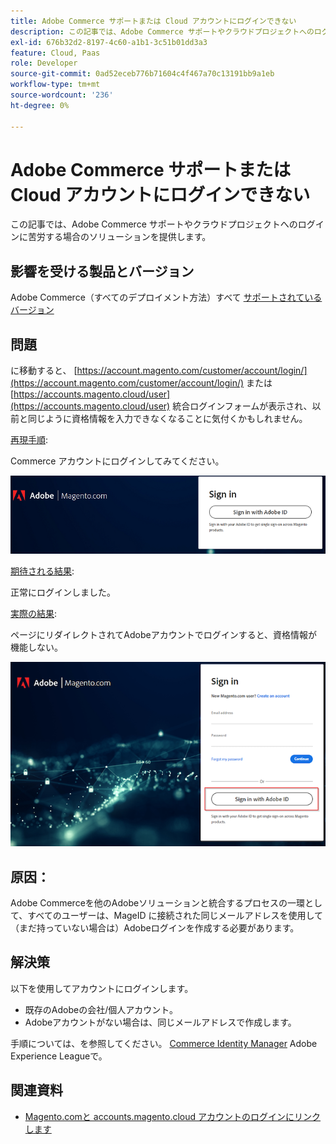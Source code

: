 ```yaml
---
title: Adobe Commerce サポートまたは Cloud アカウントにログインできない
description: この記事では、Adobe Commerce サポートやクラウドプロジェクトへのログインに苦労する場合のソリューションを提供します。
exl-id: 676b32d2-8197-4c60-a1b1-3c51b01dd3a3
feature: Cloud, Paas
role: Developer
source-git-commit: 0ad52eceb776b71604c4f467a70c13191bb9a1eb
workflow-type: tm+mt
source-wordcount: '236'
ht-degree: 0%

---
```


# Adobe Commerce サポートまたは Cloud アカウントにログインできない

この記事では、Adobe Commerce サポートやクラウドプロジェクトへのログインに苦労する場合のソリューションを提供します。

## 影響を受ける製品とバージョン

Adobe Commerce（すべてのデプロイメント方法）すべて [サポートされているバージョン](https://www.adobe.com/content/dam/cc/en/legal/terms/enterprise/pdfs/Adobe-Commerce-Software-Lifecycle-Policy.pdf)

## 問題

に移動すると、 [https://account.magento.com/customer/account/login/](https://account.magento.com/customer/account/login/) または [https://accounts.magento.cloud/user](https://accounts.magento.cloud/user) 統合ログインフォームが表示され、以前と同じように資格情報を入力できなくなることに気付くかもしれません。

<u>再現手順</u>:

Commerce アカウントにログインしてみてください。

![adobe-login-one](assets/adobe-login-one.png)

<u>期待される結果</u>:

正常にログインしました。

<u>実際の結果</u>:

ページにリダイレクトされてAdobeアカウントでログインすると、資格情報が機能しない。

![adobe-login-two](assets/adobe-login-two.png)


## 原因：

Adobe Commerceを他のAdobeソリューションと統合するプロセスの一環として、すべてのユーザーは、MageID に接続された同じメールアドレスを使用して（まだ持っていない場合は）Adobeログインを作成する必要があります。

## 解決策

以下を使用してアカウントにログインします。

- 既存のAdobeの会社/個人アカウント。
- Adobeアカウントがない場合は、同じメールアドレスで作成します。

手順については、を参照してください。 [Commerce Identity Manager](https://experienceleague.adobe.com/docs/commerce-admin/start/commerce-account/commerce-identity-manager.html) Adobe Experience Leagueで。

## 関連資料

- [Magento.comと accounts.magento.cloud アカウントのログインにリンクします](/help/faq/general/linking-magento-com-and-accounts-magento-cloud-account-logins.md)
